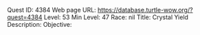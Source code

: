 Quest ID: 4384
Web page URL: https://database.turtle-wow.org/?quest=4384
Level: 53
Min Level: 47
Race: nil
Title: Crystal Yield
Description: 
Objective: 
